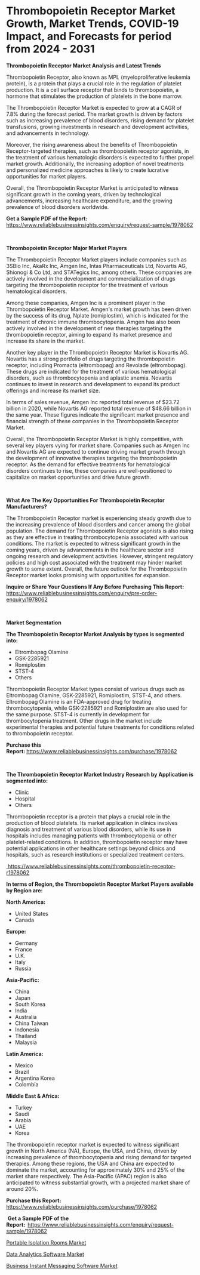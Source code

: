 <p><h1>Thrombopoietin Receptor Market Growth, Market Trends, COVID-19 Impact, and Forecasts for period from 2024 - 2031</h1></p><p><strong>Thrombopoietin Receptor Market Analysis and Latest Trends</strong></p>
<p><p>Thrombopoietin Receptor, also known as MPL (myeloproliferative leukemia protein), is a protein that plays a crucial role in the regulation of platelet production. It is a cell surface receptor that binds to thrombopoietin, a hormone that stimulates the production of platelets in the bone marrow.</p><p>The Thrombopoietin Receptor Market is expected to grow at a CAGR of 7.8% during the forecast period. The market growth is driven by factors such as increasing prevalence of blood disorders, rising demand for platelet transfusions, growing investments in research and development activities, and advancements in technology.</p><p>Moreover, the rising awareness about the benefits of Thrombopoietin Receptor-targeted therapies, such as thrombopoietin receptor agonists, in the treatment of various hematologic disorders is expected to further propel market growth. Additionally, the increasing adoption of novel treatments and personalized medicine approaches is likely to create lucrative opportunities for market players.</p><p>Overall, the Thrombopoietin Receptor Market is anticipated to witness significant growth in the coming years, driven by technological advancements, increasing healthcare expenditure, and the growing prevalence of blood disorders worldwide.</p></p>
<p><strong>Get a Sample PDF of the Report:&nbsp;</strong> <a href="https://www.reliablebusinessinsights.com/enquiry/request-sample/1978062">https://www.reliablebusinessinsights.com/enquiry/request-sample/1978062</a></p>
<p>&nbsp;</p>
<p><strong>Thrombopoietin Receptor Major Market Players</strong></p>
<p><p>The Thrombopoietin Receptor Market players include companies such as 3SBio Inc, AkaRx Inc, Amgen Inc, Intas Pharmaceuticals Ltd, Novartis AG, Shionogi & Co Ltd, and STATegics Inc, among others. These companies are actively involved in the development and commercialization of drugs targeting the thrombopoietin receptor for the treatment of various hematological disorders.</p><p>Among these companies, Amgen Inc is a prominent player in the Thrombopoietin Receptor Market. Amgen's market growth has been driven by the success of its drug, Nplate (romiplostim), which is indicated for the treatment of chronic immune thrombocytopenia. Amgen has also been actively involved in the development of new therapies targeting the thrombopoietin receptor, aiming to expand its market presence and increase its share in the market.</p><p>Another key player in the Thrombopoietin Receptor Market is Novartis AG. Novartis has a strong portfolio of drugs targeting the thrombopoietin receptor, including Promacta (eltrombopag) and Revolade (eltrombopag). These drugs are indicated for the treatment of various hematological disorders, such as thrombocytopenia and aplastic anemia. Novartis continues to invest in research and development to expand its product offerings and increase its market size.</p><p>In terms of sales revenue, Amgen Inc reported total revenue of $23.72 billion in 2020, while Novartis AG reported total revenue of $48.66 billion in the same year. These figures indicate the significant market presence and financial strength of these companies in the Thrombopoietin Receptor Market.</p><p>Overall, the Thrombopoietin Receptor Market is highly competitive, with several key players vying for market share. Companies such as Amgen Inc and Novartis AG are expected to continue driving market growth through the development of innovative therapies targeting the thrombopoietin receptor. As the demand for effective treatments for hematological disorders continues to rise, these companies are well-positioned to capitalize on market opportunities and drive future growth.</p></p>
<p>&nbsp;</p>
<p><strong>What Are The Key Opportunities For Thrombopoietin Receptor Manufacturers?</strong></p>
<p><p>The Thrombopoietin Receptor market is experiencing steady growth due to the increasing prevalence of blood disorders and cancer among the global population. The demand for Thrombopoietin Receptor agonists is also rising as they are effective in treating thrombocytopenia associated with various conditions. The market is expected to witness significant growth in the coming years, driven by advancements in the healthcare sector and ongoing research and development activities. However, stringent regulatory policies and high cost associated with the treatment may hinder market growth to some extent. Overall, the future outlook for the Thrombopoietin Receptor market looks promising with opportunities for expansion.</p></p>
<p><strong>Inquire or Share Your Questions If Any Before Purchasing This Report:</strong> <a href="https://www.reliablebusinessinsights.com/enquiry/pre-order-enquiry/1978062">https://www.reliablebusinessinsights.com/enquiry/pre-order-enquiry/1978062</a></p>
<p>&nbsp;</p>
<p><strong>Market Segmentation</strong></p>
<p><strong>The Thrombopoietin Receptor Market Analysis by types is segmented into:</strong></p>
<p><ul><li>Eltrombopag Olamine</li><li>GSK-2285921</li><li>Romiplostim</li><li>STST-4</li><li>Others</li></ul></p>
<p><p>Thrombopoietin Receptor Market types consist of various drugs such as Eltrombopag Olamine, GSK-2285921, Romiplostim, STST-4, and others. Eltrombopag Olamine is an FDA-approved drug for treating thrombocytopenia, while GSK-2285921 and Romiplostim are also used for the same purpose. STST-4 is currently in development for thrombocytopenia treatment. Other drugs in the market include experimental therapies and potential future treatments for conditions related to thrombopoietin receptor.</p></p>
<p><strong>Purchase this Report:&nbsp;</strong><a href="https://www.reliablebusinessinsights.com/purchase/1978062">https://www.reliablebusinessinsights.com/purchase/1978062</a></p>
<p>&nbsp;</p>
<p><strong>The Thrombopoietin Receptor Market Industry Research by Application is segmented into:</strong></p>
<p><ul><li>Clinic</li><li>Hospital</li><li>Others</li></ul></p>
<p><p>Thrombopoietin receptor is a protein that plays a crucial role in the production of blood platelets. Its market application in clinics involves diagnosis and treatment of various blood disorders, while its use in hospitals includes managing patients with thrombocytopenia or other platelet-related conditions. In addition, thrombopoietin receptor may have potential applications in other healthcare settings beyond clinics and hospitals, such as research institutions or specialized treatment centers.</p></p>
<p><a href="https://www.reliablebusinessinsights.com/thrombopoietin-receptor-r1978062">&nbsp;https://www.reliablebusinessinsights.com/thrombopoietin-receptor-r1978062</a></p>
<p><strong>In terms of Region, the Thrombopoietin Receptor Market Players available by Region are:</strong></p>
<p>
    <p> <strong> North America: </strong>
        <ul>
            <li>United States</li>
            <li>Canada</li>
        </ul>
        </p> 
    <p> <strong> Europe: </strong>
        <ul>
            <li>Germany</li>
            <li>France</li>
            <li>U.K.</li>
            <li>Italy</li>
            <li>Russia</li>
        </ul>
        </p> 
    <p> <strong> Asia-Pacific: </strong>
        <ul>
            <li>China</li>
            <li>Japan</li>
            <li>South Korea</li>
            <li>India</li>
            <li>Australia</li>
            <li>China Taiwan</li>
            <li>Indonesia</li>
            <li>Thailand</li>
            <li>Malaysia</li>
        </ul>
        </p> 
    <p> <strong> Latin America: </strong>
        <ul>
            <li>Mexico</li>
            <li>Brazil</li>
            <li>Argentina Korea</li>
            <li>Colombia</li>
        </ul>
        </p> 
    <p> <strong> Middle East & Africa: </strong>
        <ul>
            <li>Turkey</li>
            <li>Saudi</li>
            <li>Arabia</li>
            <li>UAE</li>
            <li>Korea</li>
        </ul>
    </p>
    </p>
<p><p>The thrombopoietin receptor market is expected to witness significant growth in North America (NA), Europe, the USA, and China, driven by increasing prevalence of thrombocytopenia and rising demand for targeted therapies. Among these regions, the USA and China are expected to dominate the market, accounting for approximately 30% and 25% of the market share respectively. The Asia-Pacific (APAC) region is also anticipated to witness substantial growth, with a projected market share of around 20%.</p></p>
<p><strong>Purchase this Report: </strong><a href="https://www.reliablebusinessinsights.com/purchase/1978062">https://www.reliablebusinessinsights.com/purchase/1978062</a></p>
<p>&nbsp;<strong>Get a Sample PDF of the Report:&nbsp;&nbsp;</strong><a href="https://www.reliablebusinessinsights.com/enquiry/request-sample/1978062">https://www.reliablebusinessinsights.com/enquiry/request-sample/1978062</a></p>
<p><strong></strong></p>
<p><p><a href="https://view.publitas.com/reportprime-1/portable-isolation-rooms-market-size-share-analysis-growth-trends-forecasts-2024-2031/">Portable Isolation Rooms Market</a></p><p><a href="https://github.com/anggakarna133/Market-Research-Report-List-1/blob/main/data-analytics-software-market.md">Data Analytics Software Market</a></p><p><a href="https://github.com/mateobossinovero/Market-Research-Report-List-1/blob/main/business-instant-messaging-software-market.md">Business Instant Messaging Software Market</a></p></p>